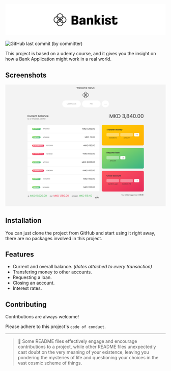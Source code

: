 ![Logo](app/images/GitHub-Banner2.png)

![GitHub last commit (by committer)](https://img.shields.io/github/last-commit/harunjonuzi/App-Bankist)

This project is based on a udemy course, and it gives you the insight on how a Bank Application might work in a real world.

## Screenshots

![Screenshot-1](app/images/Screenshot-1.png)

## Installation

You can just clone the project from GitHub and start using it right away, there are no packages involved in this project.

## Features

- Current and overall balance. _(dates attached to every transaction)_
- Transfering money to other accounts.
- Requesting a loan.
- Closing an account.
- Interest rates.

## Contributing

Contributions are always welcome!

Please adhere to this project's `code of conduct`.

---

> 📜 Some README files effectively engage and encourage contributions to a project, while other README files unexpectedly cast doubt on the very meaning of your existence, leaving you pondering the mysteries of life and questioning your choices in the vast cosmic scheme of things.
